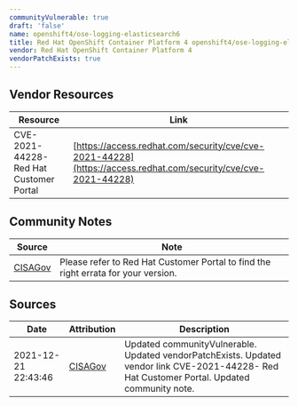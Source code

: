 ```yaml
---
communityVulnerable: true
draft: 'false'
name: openshift4/ose-logging-elasticsearch6
title: Red Hat OpenShift Container Platform 4 openshift4/ose-logging-elasticsearch6
vendor: Red Hat OpenShift Container Platform 4
vendorPatchExists: true
---
```


## Vendor Resources
| Resource | Link |
| --- | --- |
| CVE-2021-44228- Red Hat Customer Portal | [https://access.redhat.com/security/cve/cve-2021-44228](https://access.redhat.com/security/cve/cve-2021-44228) |


## Community Notes
| Source | Note |
| --- | --- |
| [CISAGov](https://raw.githubusercontent.com/cisagov/log4j-affected-db/develop/README.md) | Please refer to Red Hat Customer Portal to find the right errata for your version. |

## Sources
| Date | Attribution | Description |
| --- | --- | --- |
| 2021-12-21 22:43:46 | [CISAGov](https://raw.githubusercontent.com/cisagov/log4j-affected-db/develop/README.md) | Updated communityVulnerable. Updated vendorPatchExists. Updated vendor link CVE-2021-44228- Red Hat Customer Portal. Updated community note.  |

